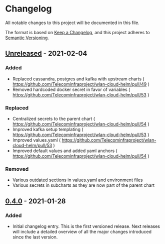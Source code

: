 # Changelog

All notable changes to this project will be documented in this file.

The format is based on [Keep a Changelog](https://keepachangelog.com/en/1.0.0/),
and this project adheres to [Semantic Versioning](https://semver.org/spec/v2.0.0.html).

## [Unreleased](xxx) - 2021-02-04

### Added

- Replaced cassandra, postgres and kafka with upstream charts ( https://github.com/Telecominfraproject/wlan-cloud-helm/pull/49 )
- Removed hardcoded docker secret in favor of variables ( https://github.com/Telecominfraproject/wlan-cloud-helm/pull/53 )

### Replaced
- Centralized secrets to the parent chart ( https://github.com/Telecominfraproject/wlan-cloud-helm/pull/54 )
- Improved kafka setup templating ( https://github.com/Telecominfraproject/wlan-cloud-helm/pull/53 )
- Improved values.yaml ( https://github.com/Telecominfraproject/wlan-cloud-helm/pull/53 )
- Improved default values and added yaml anchors ( https://github.com/Telecominfraproject/wlan-cloud-helm/pull/54 )

### Removed
- Various outdated sections in values.yaml and environment files
- Various secrets in subcharts as they are now part of the parent chart

## [0.4.0](https://github.com/Telecominfraproject/wlan-cloud-helm/compare/f7c67645736e3dac498e2caec8c267f04d08b7bc...v0.4) - 2021-01-28

### Added

- Initial changelog entry. This is the first versioned release. Next releases will include a detailed overview of all the major changes introduced since the last version.

